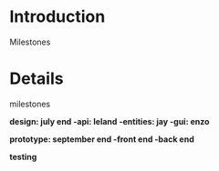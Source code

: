 # Introduction #

Milestones


# Details #
milestones

**design: july end
-api: leland
-entities: jay
-gui: enzo**

**prototype: september end
-front end
-back end**

**testing**

